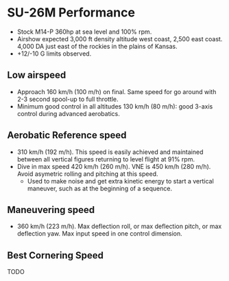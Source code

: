# SU-26M Performance

- Stock M14-P 360hp at sea level and 100% rpm.
- Airshow expected 3,000 ft density altitude west coast, 2,500 east coast. 4,000 DA just east of the rockies in the plains of Kansas.
- +12/-10 G limits observed.

## Low airspeed

- Approach 160 km/h (100 m/h) on final. Same speed for go around with 2-3 second spool-up to full throttle.
- Minimum good control in all altitudes 130 km/h (80 m/h): good 3-axis control during advanced aerobatics.

## Aerobatic Reference speed

- 310 km/h (192 m/h). This speed is easily achieved and maintained between all vertical figures returning to level flight at 91% rpm.
- Dive in max speed 420 km/h (260 m/h). VNE is 450 km/h (280 m/h). Avoid asymetric rolling and pitching at this speed.
  - Used to make noise and get extra kinetic energy to start a vertical maneuver, such as at the beginning of a sequence.
 
## Maneuvering speed

- 360 km/h (223 m/h). Max deflection roll, or max deflection pitch, or max deflection yaw. Max input speed in one control dimension.

## Best Cornering Speed

TODO
